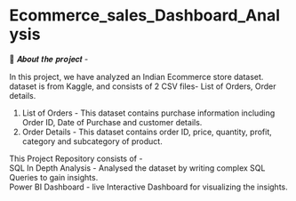 # Ecommerce_sales_Dashboard_Analysis
🎯 𝑨𝒃𝒐𝒖𝒕 𝒕𝒉𝒆 𝒑𝒓𝒐𝒋𝒆𝒄𝒕 -<br>

In this project, we have analyzed an Indian Ecommerce store dataset.<br>
dataset is from Kaggle, and consists of 2 CSV files- List of Orders, Order details.<br>
1) List of Orders - This dataset contains purchase information including Order ID, Date of Purchase and customer details.<br>
2) Order Details - This dataset contains order ID, price, quantity, profit, category and subcategory of product.<br>


This Project Repository consists of -<br>
SQL In Depth Analysis - Analysed the dataset by writing complex SQL Queries to gain insights.<br>
Power BI Dashboard - live Interactive Dashboard for visualizing the insights.<br>
